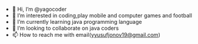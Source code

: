- 👋 Hi, I’m @yagocoder
- 👀 I’m interested in coding,play mobile and computer games and football
- 🌱 I’m currently learning java programming language
- 💞️ I’m looking to collaborate on java coders 
- 📫 How to reach me with email(yyusufjonov19@gmail.com)

<!---
yagocoder/yagocoder is a ✨ special ✨ repository because its `README.md` (this file) appears on your GitHub profile.
You can click the Preview link to take a look at your changes.
--->
